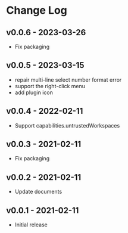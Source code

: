# Change Log

## v0.0.6 - 2023-03-26

- Fix packaging

## v0.0.5 - 2023-03-15

- repair multi-line select number format error
- support the right-click menu
- add plugin icon

## v0.0.4 - 2022-02-11

- Support capabilities.untrustedWorkspaces

## v0.0.3 - 2021-02-11

- Fix packaging

## v0.0.2 - 2021-02-11

- Update documents

## v0.0.1 - 2021-02-11

- Initial release
